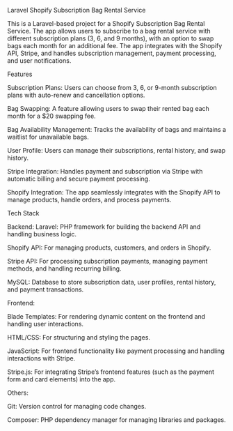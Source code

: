 Laravel Shopify Subscription Bag Rental Service

This is a Laravel-based project for a Shopify Subscription Bag Rental Service. The app allows users to subscribe to a bag rental service with different subscription plans (3, 6, and 9 months), with an option to swap bags each month for an additional fee. The app integrates with the Shopify API, Stripe, and handles subscription management, payment processing, and user notifications.

Features

Subscription Plans: Users can choose from 3, 6, or 9-month subscription plans with auto-renew and cancellation options.

Bag Swapping: A feature allowing users to swap their rented bag each month for a $20 swapping fee.

Bag Availability Management: Tracks the availability of bags and maintains a waitlist for unavailable bags.

User Profile: Users can manage their subscriptions, rental history, and swap history.

Stripe Integration: Handles payment and subscription via Stripe with automatic billing and secure payment processing.

Shopify Integration: The app seamlessly integrates with the Shopify API to manage products, handle orders, and process payments.

Tech Stack

Backend:
Laravel: PHP framework for building the backend API and handling business logic.

Shopify API: For managing products, customers, and orders in Shopify.

Stripe API: For processing subscription payments, managing payment methods, and handling recurring billing.

MySQL: Database to store subscription data, user profiles, rental history, and payment transactions.

Frontend:

Blade Templates: For rendering dynamic content on the frontend and handling user interactions.

HTML/CSS: For structuring and styling the pages.

JavaScript: For frontend functionality like payment processing and handling interactions with Stripe.

Stripe.js: For integrating Stripe’s frontend features (such as the payment form and card elements) into the app.

Others:

Git: Version control for managing code changes.

Composer: PHP dependency manager for managing libraries and packages.